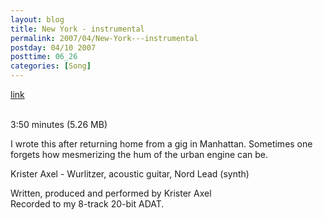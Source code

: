 ```yaml
---
layout: blog
title: New York - instrumental
permalink: 2007/04/New-York---instrumental
postday: 04/10 2007
posttime: 06_26
categories: [Song]
---
```


<a href="http://kristeraxel.com/media/vault/new_york_NOV2006_2.mp3">link</a>

<br />3:50 minutes (5.26 MB)<p>I wrote this after returning home from a gig in Manhattan. Sometimes one forgets how mesmerizing the hum of the urban engine can be.</p>
<p>Krister Axel - Wurlitzer, acoustic guitar, Nord Lead (synth)</p>
<p>Written, produced and performed by Krister Axel<br />
Recorded to my 8-track 20-bit ADAT.</p>
